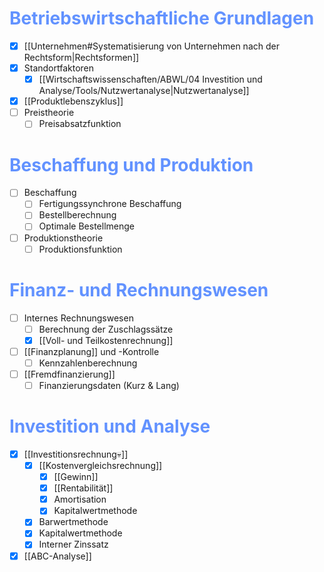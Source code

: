 # <font color="#6292ff">Betriebswirtschaftliche Grundlagen</font>
- [x] [[Unternehmen#Systematisierung von Unternehmen nach der Rechtsform|Rechtsformen]]
- [x] Standortfaktoren  
  - [x] [[Wirtschaftswissenschaften/ABWL/04 Investition und Analyse/Tools/Nutzwertanalyse|Nutzwertanalyse]]
- [x] [[Produktlebenszyklus]]
- [ ] Preistheorie
  - [ ] Preisabsatzfunktion  

# <font color="#6292ff">Beschaffung und Produktion</font>
- [ ] Beschaffung  
  - [ ] Fertigungssynchrone Beschaffung  
  - [ ] Bestellberechnung  
  - [ ] Optimale Bestellmenge  
- [ ] Produktionstheorie  
  - [ ] Produktionsfunktion  

# <font color="#6292ff">Finanz- und Rechnungswesen</font>
- [ ] Internes Rechnungswesen  
  - [ ] Berechnung der Zuschlagssätze  
  - [x] [[Voll- und Teilkostenrechnung]]
- [ ] [[Finanzplanung]] und -Kontrolle  
  - [ ] Kennzahlenberechnung  
- [ ] [[Fremdfinanzierung]]  
  - [ ] Finanzierungsdaten (Kurz & Lang)  

# <font color="#6292ff">Investition und Analyse</font>
- [x] [[Investitionsrechnung💀]]  
  - [x] [[Kostenvergleichsrechnung]]  
    - [x] [[Gewinn]]  
    - [x] [[Rentabilität]]  
    - [x] Amortisation  
    - [x] Kapitalwertmethode  
  - [x] Barwertmethode  
  - [x] Kapitalwertmethode  
  - [x] Interner Zinssatz  
- [x] [[ABC-Analyse]]  
